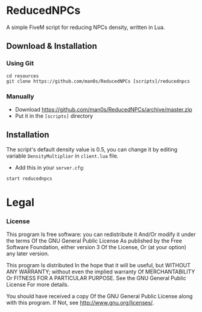 # ReducedNPCs
A simple FiveM script for reducing NPCs density, written in Lua.

## Download & Installation

### Using Git
```
cd resources
git clone https://github.com/man0s/ReducedNPCs [scripts]/reducednpcs
```

### Manually
- Download https://github.com/man0s/ReducedNPCs/archive/master.zip
- Put it in the `[scripts]` directory

## Installation
The script's default density value is 0.5, you can change it by editing variable `DensityMultiplier` in `client.lua` file.
- Add this in your `server.cfg`:

```
start reducednpcs
```

# Legal
### License
This program Is free software: you can redistribute it And/Or modify it under the terms Of the GNU General Public License As published by the Free Software Foundation, either version 3 Of the License, Or (at your option) any later version.

This program Is distributed In the hope that it will be useful, but WITHOUT ANY WARRANTY; without even the implied warranty Of MERCHANTABILITY Or FITNESS FOR A PARTICULAR PURPOSE. See the GNU General Public License For more details.

You should have received a copy Of the GNU General Public License along with this program. If Not, see http://www.gnu.org/licenses/.

